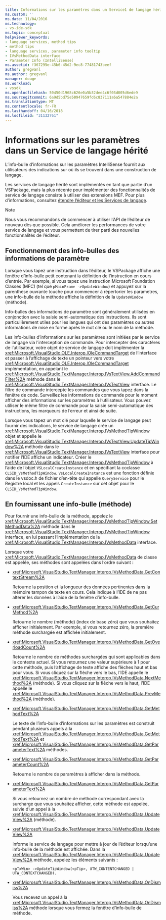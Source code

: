 ```yaml
---
title: Informations sur les paramètres dans un Service1 de langage hérité | Documents Microsoft
ms.custom: ''
ms.date: 11/04/2016
ms.technology:
- vs-ide-sdk
ms.topic: conceptual
helpviewer_keywords:
- language services, method tips
- method tips
- language services, parameter info tooltip
- IVsMethodData interface
- Parameter Info (IntelliSense)
ms.assetid: f367295e-45b6-45d2-9ec8-77481743beef
author: gregvanl
ms.author: gregvanl
manager: douge
ms.workload:
- vssdk
ms.openlocfilehash: 50450d1968c626e0a5b32dee4c6f03d005d6ede9
ms.sourcegitcommit: 6a9d5bd75e50947659fd6c837111a6a547884e2a
ms.translationtype: MT
ms.contentlocale: fr-FR
ms.lasthandoff: 04/16/2018
ms.locfileid: "31132761"
---
```

# <a name="parameter-info-in-a-legacy-language-service"></a>Informations sur les paramètres dans un Service de langage hérité
L’info-bulle d’informations sur les paramètres IntelliSense fournit aux utilisateurs des indications sur où ils se trouvent dans une construction de langage.  
  
 Les services de langage hérité sont implémentés en tant que partie d’un VSPackage, mais la plus récente pour implémenter des fonctionnalités de service de langage consiste à utiliser des extensions MEF. Pour plus d’informations, consultez [étendre l’éditeur et les Services de langage](../../extensibility/extending-the-editor-and-language-services.md).  
  
> [!NOTE]
>  Nous vous recommandons de commencer à utiliser l’API de l’éditeur de nouveau dès que possible. Cela améliorer les performances de votre service de langage et vous permettent de tirer parti des nouvelles fonctionnalités de l’éditeur.  
  
## <a name="how-parameter-info-tooltips-work"></a>Fonctionnement des info-bulles des informations de paramètre  
 Lorsque vous tapez une instruction dans l’éditeur, le VSPackage affiche une fenêtre d’info-bulle petit contenant la définition de l’instruction en cours d’entrée. Par exemple, si vous tapez une instruction Microsoft Foundation Classes (MFC) (tel que `pMainFrame ->UpdateWindow`) et appuyez sur la parenthèse ouvrante touche pour commencer à répertorier les paramètres, une info-bulle de la méthode affiche la définition de la `UpdateWindow` (méthode).  
  
 Info-bulles des informations de paramètre sont généralement utilisées en conjonction avec la saisie semi-automatique des instructions. Ils sont particulièrement utiles pour les langues qui ont des paramètres ou autres informations de mise en forme après le mot clé ou le nom de la méthode.  
  
 Les info-bulles d’informations sur les paramètres sont initiées par le service de langage via l’interception de commande. Pour intercepter des caractères de l’utilisateur, votre objet de service de langage doit implémenter la <xref:Microsoft.VisualStudio.OLE.Interop.IOleCommandTarget> de l’interface et passer à l’affichage de texte un pointeur vers votre <xref:Microsoft.VisualStudio.OLE.Interop.IOleCommandTarget> implémentation, en appelant le <xref:Microsoft.VisualStudio.TextManager.Interop.IVsTextView.AddCommandFilter%2A> méthode dans le <xref:Microsoft.VisualStudio.TextManager.Interop.IVsTextView> interface. Le filtre de commande intercepte les commandes que vous tapez dans la fenêtre de code. Surveillez les informations de commande pour le moment afficher des informations sur les paramètres à l’utilisateur. Vous pouvez utiliser le même filtre de commande pour la saisie semi-automatique des instructions, les marqueurs de l’erreur et ainsi de suite.  
  
 Lorsque vous tapez un mot clé pour laquelle le service de langage peut fournir des indications, le service de langage crée un <xref:Microsoft.VisualStudio.TextManager.Interop.IVsMethodTipWindow> objet et appelle le <xref:Microsoft.VisualStudio.TextManager.Interop.IVsTextView.UpdateTipWindow%2A> méthode dans le <xref:Microsoft.VisualStudio.TextManager.Interop.IVsTextView> interface pour notifier l’IDE affiche un indicateur. Créer le <xref:Microsoft.VisualStudio.TextManager.Interop.IVsMethodTipWindow> à l’aide de l’objet `VSLocalCreateInstance` et en spécifiant la coclasse `CLSID_VsMethodTipWindow`. `VsLocalCreateInstance` est une fonction définie dans le vsdoc.h de fichier d’en-tête qui appelle `QueryService` pour le Registre local et les appels `CreateInstance` sur cet objet pour le `CLSID_VsMethodTipWindow`.  
  
## <a name="providing-a-method-tip"></a>En fournissant une info-bulle (méthode)  
 Pour fournir une info-bulle de la méthode, appelez le <xref:Microsoft.VisualStudio.TextManager.Interop.IVsMethodTipWindow.SetMethodData%2A> méthode dans le <xref:Microsoft.VisualStudio.TextManager.Interop.IVsMethodTipWindow> interface, en lui passant l’implémentation de la <xref:Microsoft.VisualStudio.TextManager.Interop.IVsMethodData> interface.  
  
 Lorsque votre <xref:Microsoft.VisualStudio.TextManager.Interop.IVsMethodData> de classe est appelée, ses méthodes sont appelées dans l’ordre suivant :  
  
-   <xref:Microsoft.VisualStudio.TextManager.Interop.IVsMethodData.GetContextStream%2A>  
  
     Retourne la position et la longueur des données pertinentes dans la mémoire tampon de texte en cours. Cela indique à l’IDE de ne pas altérer les données à l’aide de la fenêtre d’info-bulle.  
  
-   <xref:Microsoft.VisualStudio.TextManager.Interop.IVsMethodData.GetCurMethod%2A>  
  
     Retourne le nombre (méthode) (index de base zéro) que vous souhaitez afficher initialement. Par exemple, si vous retournez zéro, la première méthode surchargée est affichée initialement.  
  
-   <xref:Microsoft.VisualStudio.TextManager.Interop.IVsMethodData.GetOverloadCount%2A>  
  
     Retourne le nombre de méthodes surchargées qui sont applicables dans le contexte actuel. Si vous retournez une valeur supérieure à 1 pour cette méthode, puis l’affichage de texte affiche des flèches haut et bas pour vous. Si vous cliquez sur la flèche vers le bas, l’IDE appelle le <xref:Microsoft.VisualStudio.TextManager.Interop.IVsMethodData.NextMethod%2A> (méthode). Si vous cliquez sur la flèche vers le haut, l’IDE appelle le <xref:Microsoft.VisualStudio.TextManager.Interop.IVsMethodData.PrevMethod%2A> (méthode).  
  
-   <xref:Microsoft.VisualStudio.TextManager.Interop.IVsMethodData.GetMethodText%2A>  
  
     Le texte de l’info-bulle d’informations sur les paramètres est construit pendant plusieurs appels à la <xref:Microsoft.VisualStudio.TextManager.Interop.IVsMethodData.GetMethodText%2A> et <xref:Microsoft.VisualStudio.TextManager.Interop.IVsMethodData.GetParameterText%2A> méthodes.  
  
-   <xref:Microsoft.VisualStudio.TextManager.Interop.IVsMethodData.GetParameterCount%2A>  
  
     Retourne le nombre de paramètres à afficher dans la méthode.  
  
-   <xref:Microsoft.VisualStudio.TextManager.Interop.IVsMethodData.GetParameterText%2A>  
  
     Si vous retournez un nombre de méthode correspondant avec la surcharge que vous souhaitez afficher, cette méthode est appelée, suivie d’un appel à la <xref:Microsoft.VisualStudio.TextManager.Interop.IVsMethodData.UpdateView%2A> (méthode).  
  
-   <xref:Microsoft.VisualStudio.TextManager.Interop.IVsMethodData.UpdateView%2A>  
  
     Informe le service de langage pour mettre à jour de l’éditeur lorsqu’une info-bulle de la méthode est affichée. Dans la <xref:Microsoft.VisualStudio.TextManager.Interop.IVsMethodData.UpdateView%2A> méthode, appelez les éléments suivants :  
  
    ```  
    <pTxWin> ->UpdateTipWindow(<pTip>, UTW_CONTENTCHANGED | UTW_CONTEXTCHANGED).  
    ```  
  
-   <xref:Microsoft.VisualStudio.TextManager.Interop.IVsMethodData.OnDismiss%2A>  
  
     Vous recevez un appel à la <xref:Microsoft.VisualStudio.TextManager.Interop.IVsMethodData.OnDismiss%2A> méthode lorsque vous fermez la fenêtre d’info-bulle de méthode.